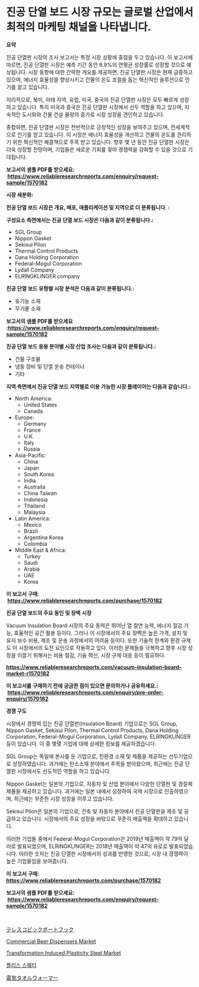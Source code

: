 <p><h1>진공 단열 보드 시장 규모는 글로벌 산업에서 최적의 마케팅 채널을 나타냅니다.</h1></p><p><strong>요약</strong></p>
<p><p>진공 단열판 시장의 조사 보고서는 특정 시장 상황에 중점을 두고 있습니다. 이 보고서에 따르면, 진공 단열판 시장은 예측 기간 동안 8.9%의 연평균 성장률로 성장할 것으로 예상됩니다. 시장 동향에 대한 간략한 개요를 제공하면, 진공 단열판 시장은 현재 급증하고 있으며, 에너지 효율성을 향상시키고 건물의 온도 조절을 돕는 혁신적인 솔루션으로 인기를 끌고 있습니다.</p><p>지리적으로, 북미, 아태 지역, 유럽, 미국, 중국의 진공 단열판 시장은 모두 빠르게 성장하고 있습니다. 특히 미국과 중국은 진공 단열판 시장에서 선두 역할을 하고 있으며, 지속적인 도시화와 건물 건설 물량의 증가로 시장 성장을 견인하고 있습니다.</p><p>종합하면, 진공 단열판 시장은 전반적으로 긍정적인 성장을 보여주고 있으며, 전세계적으로 인기를 얻고 있습니다. 이 시장은 에너지 효율성을 개선하고 건물의 온도를 관리하기 위한 혁신적인 해결책으로 주목 받고 있습니다. 향후 몇 년 동안 진공 단열판 시장은 더욱 성장할 전망이며, 기업들은 새로운 기회를 찾아 경쟁력을 강화할 수 있을 것으로 기대됩니다.</p></p>
<p><strong>보고서의 샘플 PDF를 받으세요: &nbsp;<a href="https://www.reliableresearchreports.com/enquiry/request-sample/1570182">https://www.reliableresearchreports.com/enquiry/request-sample/1570182</a></strong></p>
<p><strong>시장 세분화:</strong></p>
<p><strong> 진공 단열 보드 시장은 개요, 배포, 애플리케이션 및 지역으로 더 분류됩니다. :</strong></p>
<p><strong>구성요소 측면에서는 진공 단열 보드 시장은 다음과 같이 분류됩니다.:</strong></p>
<p><ul><li>SGL Group</li><li>Nippon Gasket</li><li>Sekisui Pilon</li><li>Thermal Control Products</li><li>Dana Holding Corporation</li><li>Federal-Mogul Corporation</li><li>Lydall Company</li><li>ELRINGKLINGER company</li></ul></p>
<p><strong> 진공 단열 보드 유형별 시장 분석은 다음과 같이 분류됩니다.:</strong></p>
<p><ul><li>유기농 소재</li><li>무기물 소재</li></ul></p>
<p><strong>보고서의 샘플 PDF를 받으세요 :<a href="https://www.reliableresearchreports.com/enquiry/request-sample/1570182">https://www.reliableresearchreports.com/enquiry/request-sample/1570182</a></strong></p>
<p><strong> 진공 단열 보드 응용 분야별 시장 산업 조사는 다음과 같이 분류됩니다.:</strong></p>
<p><ul><li>건물 구조물</li><li>냉동 장비 및 단열 운송 컨테이너</li><li>기타</li></ul></p>
<p><strong>지역 측면에서 진공 단열 보드 지역별로 이용 가능한 시장 플레이어는 다음과 같습니다.:</strong></p>
<p><ul>
    <li>
        North America:
        <ul>
            <li>United States</li>
            <li>Canada</li>
        </ul>
    </li>
    <li>
        Europe:
        <ul>
            <li>Germany</li>
            <li>France</li>
            <li>U.K.</li>
            <li>Italy</li>
            <li>Russia</li>
        </ul>
    </li>
    <li>
        Asia-Pacific:
        <ul>
            <li>China</li>
            <li>Japan</li>
            <li>South Korea</li>
            <li>India</li>
            <li>Australia</li>
            <li>China Taiwan</li>
            <li>Indonesia</li>
            <li>Thailand</li>
            <li>Malaysia</li>
        </ul>
    </li>
    <li>
        Latin America:
        <ul>
            <li>Mexico</li>
            <li>Brazil</li>
            <li>Argentina Korea</li>
            <li>Colombia</li>
        </ul>
    </li>
    <li>
        Middle East & Africa:
        <ul>
            <li>Turkey</li>
            <li>Saudi</li>
            <li>Arabia</li>
            <li>UAE</li>
            <li>Korea</li>
        </ul>
    </li>
    </ul></p>
<p><strong>이 보고서 구매: &nbsp;<a href="https://www.reliableresearchreports.com/purchase/1570182">https://www.reliableresearchreports.com/purchase/1570182</a></strong></p>
<p><strong>진공 단열 보드의 주요 동인 및 장벽 시장</strong></p>
<p><p>Vacuum Insulation Board 시장의 주요 동력은 뛰어난 열 절연 능력, 에너지 절감 기능, 효율적인 공간 활용 등이다. 그러나 이 시장에서의 주요 장벽은 높은 가격, 설치 및 유지 보수 비용, 제조 및 운송 과정에서의 어려움 등이다. 또한 기술적 한계와 환경 규제도 이 시장에서의 도전 요인으로 작용하고 있다. 이러한 문제들을 극복하고 향후 시장 성장을 이끌기 위해서는 비용 절감, 기술 혁신, 시장 규제 대응 등이 필요하다.</p></p>
<p><strong><a href="https://www.reliableresearchreports.com/vacuum-insulation-board-market-r1570182">https://www.reliableresearchreports.com/vacuum-insulation-board-market-r1570182</a></strong></p>
<p><strong>이 보고서를 구매하기 전에 궁금한 점이 있으면 문의하거나 공유하세요.: &nbsp;<a href="https://www.reliableresearchreports.com/enquiry/pre-order-enquiry/1570182">https://www.reliableresearchreports.com/enquiry/pre-order-enquiry/1570182</a></strong></p>
<p><strong>경쟁 구도</strong></p>
<p><p>시장에서 경쟁력 있는 진공 단열판(Insulation Board) 기업으로는 SGL Group, Nippon Gasket, Sekisui Pilon, Thermal Control Products, Dana Holding Corporation, Federal-Mogul Corporation, Lydall Company, ELRINGKLINGER 등이 있습니다. 이 중 몇몇 기업에 대해 상세한 정보를 제공하겠습니다.</p><p>SGL Group는 독일에 본사를 둔 기업으로, 친환경 소재 및 제품을 제공하는 선두기업으로 성장하였습니다. 과거에는 탄소소재 분야에서 주목을 받아왔으며, 최근에는 진공 단열판 시장에서도 선도적인 역할을 하고 있습니다.</p><p>Nippon Gasket는 일본의 기업으로, 자동차 및 산업 분야에서 다양한 단열판 및 경질체 제품을 제공하고 있습니다. 과거에는 일본 내에서 성장하여 국제 시장으로 진출하였으며, 최근에는 꾸준한 시장 성장을 이루고 있습니다.</p><p>Sekisui Pilon은 일본의 기업으로, 건축 및 자동차 분야에서 진공 단열판을 제조 및 공급하고 있습니다. 시장에서의 주요 성장을 바탕으로 꾸준히 매출액을 확대하고 있습니다.</p><p>이러한 기업들 중에서 Federal-Mogul Corporation은 2019년 매출액이 약 79억 달러로 발표되었으며, ELRINGKLINGER는 2018년 매출액이 약 47억 유로로 발표되었습니다. 이러한 숫자는 진공 단열판 시장에서의 성과를 반영한 것으로, 시장 내 경쟁력이 높은 기업들임을 보여줍니다.</p></p>
<p><strong>이 보고서 구매: &nbsp; <a href="https://www.reliableresearchreports.com/purchase/1570182">https://www.reliableresearchreports.com/purchase/1570182</a></strong></p>
<p><strong>보고서의 샘플 PDF를 받으세요: &nbsp;<a href="https://www.reliableresearchreports.com/enquiry/request-sample/1570182">https://www.reliableresearchreports.com/enquiry/request-sample/1570182</a></strong><strong></strong></p>
<p>&nbsp;</p>
<p><p><a href="https://github.com/lababdou/Market-Research-Report-List-3/blob/main/699636830692.md">テレスコピックボートフック</a></p><p><a href="https://github.com/johnbach50/Market-Research-Report-List-2/blob/main/commercial-beer-dispensers-market.md">Commercial Beer Dispensers Market</a></p><p><a href="https://issuu.com/reportprime-2/docs/transformation-induced-plasticity-steel-market-siz">Transformation Induced Plasticity Steel Market</a></p><p><a href="https://github.com/vsap75a286l/Market-Research-Report-List-1/blob/main/846613428091.md">플리스 스웨터</a></p><p><a href="https://github.com/MosesSpinka1914/Market-Research-Report-List-1/blob/main/912921130691.md">電気タオルウォーマー</a></p></p>